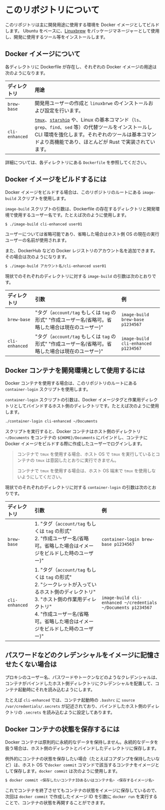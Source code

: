 # このリポジトリについて

このリポジトリは主に開発用途に使用する環境を Docker イメージとしてビルドします。
Ubuntu をベースに、[Linuxbrew](https://docs.brew.sh/Homebrew-on-Linux) をパッケージマネージャーとして使用し、開発に使用するツール等をインストールします。

## Docker イメージについて

各ディレクトリに Dockerfile が存在し、それぞれの Docker イメージの用途は次のようになります。

| ディレクトリ | 用途 |
| :------------ | :------------------ |
| `brew-base` | 開発用ユーザーの作成と `linuxbrwe` のインストールおよび設定を行います。 |
| `cli-enhanced` | [`tmux`](https://github.com/tmux/tmux/wiki)、[`starship`](https://starship.rs/) や、Linux の基本コマンド（`ls`、`grep`、`find`、`sed` 等）の代替ツールをインストールし CLI 環境を強化します。それぞれのツールは基本コマンドより高機能であり、ほとんどが Rust で実装されています。 |

詳細については、各ディレクトリにある `Dockerfile` を参照してください。

## Docker イメージをビルドするには

Docker イメージをビルドする場合は、このリポジトリのルートにある `image-build` スクリプトを使用します。

`image-build` スクリプトの引数は、Dockerfile の存在するディレクトリと開発環境で使用するユーザー名です。たとえば次のように使用します。

```bash
$ ./image-build cli-enhanced user01
```

ユーザーについては省略可能であり、省略した場合はホスト側 OS の現在の実行ユーザーの名前が使用されます。

また、DockerHub などの Docker レジストリのアカウント名を追加できます。その場合は次のようになります。

```bash
$ ./image-build アカウント名/cli-enhanced user01
```

現状でのそれぞれのディレクトリに対する `image-build` の引数は次のとおりです。

| ディレクトリ | 引数 | 例 |
| :--------------- | :---------------- | :--------- |
| `brew-base`  | "タグ（`account/tag` もしくは `tag` の形式" "作成ユーザー名(省略可。省略した場合は現在のユーザー)" | `image-build brew-base p1234567` |
| `cli-enhanced` | "タグ（`account/tag` もしくは `tag` の形式" "作成ユーザー名(省略可。省略した場合は現在のユーザー)" | `image-build cli-enhanced p1234567` |

## Docker コンテナを開発環境として使用するには

Docker コンテナを使用する場合は、このリポジトリのルートにある `container-login` スクリプトを使用します。

`container-login` スクリプトの引数は、Docker イメージタグと作業用ディレクトリとしてバインドするホスト側のディレクトリです。たとえば次のように使用します。

```bash
./container-login cli-enhanced ~/Documents
```

スクリプトを実行すると、Docker コンテナはホスト側のディレクトリ `~/Documents` をコンテナの `${HOME}/Documents` にバインドし、コンテナに Docker イメージをビルドする際に作成したユーザーでログインします。

> コンテナで `tmux` を使用する場合、ホスト OS で `tmux` を実行しているとコンテナの `tmux` は意図したとおりに実行できません。
>
> コンテナで `tmux` を使用する場合は、ホスト OS 端末で `tmux` を使用しないようにしてください。

現状でのそれぞれのディレクトリに対する `container-login` の引数は次のとおりです。

| ディレクトリ | 引数 | 例 |
| :--------------- | :---------------- | :--------- |
| `brew-base`  | 1. "タグ（`account/tag` もしくは `tag` の形式"<br /> 2. "作成ユーザー名(省略可。省略した場合はイメージをビルドした時のユーザー)" | `container-login brew-base p1234567` |
| `cli-enhanced` | 1. "タグ（`account/tag` もしくは `tag` の形式"<br /> 2. "シークレットが入っているホスト側のディレクトリ"<br /> 3. "ホスト側の作業用ディレクトリ"<br /> 4. "作成ユーザー名(省略可。省略した場合はイメージをビルドした時のユーザー)" | `image-build cli-enhanced ~/credentials ~/Documents p1234567` |

## パスワードなどのクレデンシャルをイメージに記憶させたくない場合は

プロキシのユーザー名、パスワードやトークンなどのようなクレデンシャルは、コンテナがバインドしたホスト側ディレクトリにクレデンシャルを配置して、コンテナ起動時にそれを読み込むようにします。

たとえば `cli-enhanced` では、コンテナ起動時の `.bashrc` に `source /var/credentials/.secrets` が記述されており、バインドしたホスト側のディレクトリの `.secrets` を読み込むように設定してあります。

## Docker コンテナの状態を保存するには

Docker コンテナは原則的に永続的なデータを保持しません。永続的なデータを扱う場合は、ホスト側のディレクトとバインドしたディレクトリに保存します。

例外的にコンテナの状態を保存したい場合（たとえばコアダンプを保持したいなど）は、ホスト OS で`docker commit` コマンドで該当するコンテナをイメージとして保存します。`docker commit` は次のように使用します。

```bash
$ docker commit <保存したいコンテナIDあるいはコンテナ名> <保存するイメージ名>
```

これでコンテナを終了させてもコンテナの状態をイメージに保存しているので、次回は `docker commit` で作成したイメージ ID を引数に `docker run` を実行することで、コンテナの状態を再開することができます。
